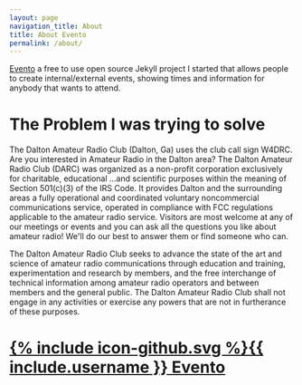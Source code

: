 ```yaml
---
layout: page
navigation_title: About
title: About Evento
permalink: /about/
---
```


[Evento](https://github.com/boyney123/evento) a free to use open source Jekyll project I started that allows people to create internal/external events, showing times and information for anybody that wants to attend.

# The Problem I was trying to solve

 The Dalton Amateur Radio Club (Dalton, Ga) uses the club call sign W4DRC. Are you interested in Amateur Radio in the Dalton area? The Dalton Amateur Radio Club (DARC) was organized as a non-profit corporation exclusively for charitable, educational ...and scientific purposes within the meaning of Section 501(c)(3) of the IRS Code. It provides Dalton and the surrounding areas a fully operational and coordinated voluntary noncommercial communications service, operated in compliance with FCC regulations applicable to the amateur radio service. Visitors are most welcome at any of our meetings or events and you can ask all the questions you like about amateur radio! We'll do our best to answer them or find someone who can.

 The Dalton Amateur Radio Club seeks to advance the state of the art and science of amateur radio communications through education and training, experimentation and research by members, and the free interchange of technical information among amateur radio operators and between members and the general public. The Dalton Amateur Radio Club shall not engage in any activities or exercise any powers that are not in furtherance of these purposes.

# <a href="https://github.com/boyney123/evento"><span class="icon icon--github">{% include icon-github.svg %}</span><span class="username">{{ include.username }}</span> Evento</a>


